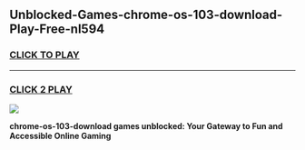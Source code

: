 
## Unblocked-Games-chrome-os-103-download-Play-Free-nl594
<h3>
<a href="https://premium76.site?title=chrome-os-103-download&ref=18A1">CLICK TO PLAY</a></h3>
<hr>

<h3>
<a href="https://premium76.site?title=chrome-os-103-download&ref=18A1">CLICK 2 PLAY</a>
  
</h3>

<a href="https://premium76.site?title=chrome-os-103-download&ref=18A1"><img src="https://clearcache.store/games.png"></a>


**chrome-os-103-download games unblocked: Your Gateway to Fun and Accessible Online Gaming**
